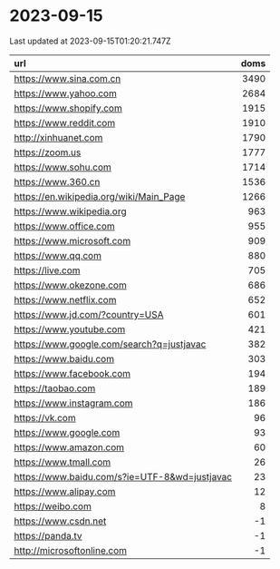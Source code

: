 # 2023-09-15

<!-- BEGIN -->
Last updated at 2023-09-15T01:20:21.747Z

url | doms
:- | -:
https://www.sina.com.cn | 3490
https://www.yahoo.com | 2684
https://www.shopify.com | 1915
https://www.reddit.com | 1910
http://xinhuanet.com | 1790
https://zoom.us | 1777
https://www.sohu.com | 1714
https://www.360.cn | 1536
https://en.wikipedia.org/wiki/Main_Page | 1266
https://www.wikipedia.org | 963
https://www.office.com | 955
https://www.microsoft.com | 909
https://www.qq.com | 880
https://live.com | 705
https://www.okezone.com | 686
https://www.netflix.com | 652
https://www.jd.com/?country=USA | 601
https://www.youtube.com | 421
https://www.google.com/search?q=justjavac | 382
https://www.baidu.com | 303
https://www.facebook.com | 194
https://taobao.com | 189
https://www.instagram.com | 186
https://vk.com | 96
https://www.google.com | 93
https://www.amazon.com | 60
https://www.tmall.com | 26
https://www.baidu.com/s?ie=UTF-8&wd=justjavac | 23
https://www.alipay.com | 12
https://weibo.com | 8
https://www.csdn.net | -1
https://panda.tv | -1
http://microsoftonline.com | -1
<!-- END -->
